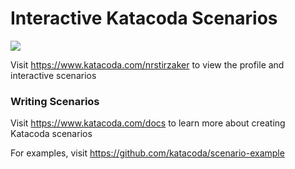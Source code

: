 # Interactive Katacoda Scenarios

[![](http://shields.katacoda.com/katacoda/nrstirzaker/count.svg)](https://www.katacoda.com/nrstirzaker "Get your profile on Katacoda.com")

Visit https://www.katacoda.com/nrstirzaker to view the profile and interactive scenarios

### Writing Scenarios
Visit https://www.katacoda.com/docs to learn more about creating Katacoda scenarios

For examples, visit https://github.com/katacoda/scenario-example

